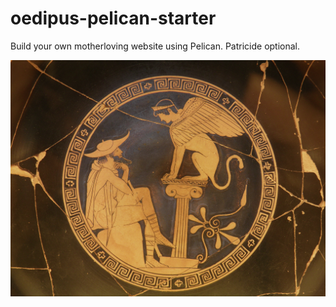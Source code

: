# oedipus-pelican-starter

Build your own motherloving website using Pelican. Patricide optional.

[![Oedipus and the Sphinx of Thebes, Red Figure Kylix, c. 470 BC, from Vulci, attributed to the Oedipus Painter, Vatican Museums - Photo by Carole Radatto](./content/images/carole-radatto-oedipus-and-sphinx.jpg)](https://www.flickr.com/photos/carolemage/9665213064)